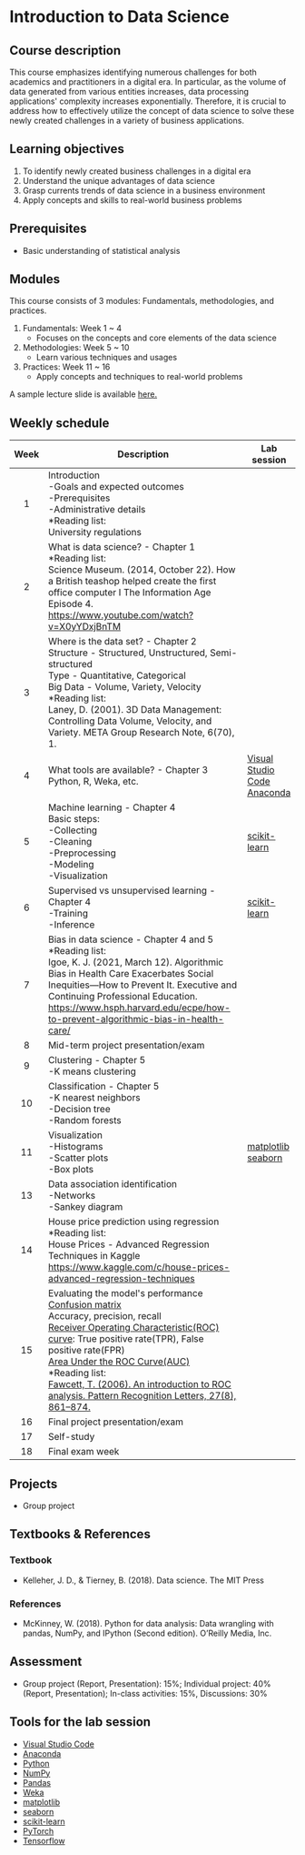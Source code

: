 # Introduction to Data Science

## Course description

This course emphasizes identifying numerous challenges for both academics and practitioners in a digital era. In particular, as the volume of data generated from various entities increases, data processing applications' complexity increases exponentially. Therefore, it is crucial to address how to effectively utilize the concept of data science to solve these newly created challenges in a variety of business applications.

## Learning objectives

1.	To identify newly created business challenges in a digital era
2.	Understand the unique advantages of data science
3.	Grasp currents trends of data science in a business environment
4. Apply concepts and skills to real-world business problems

## Prerequisites

- Basic understanding of statistical analysis

## Modules

This course consists of 3 modules: Fundamentals, methodologies, and practices.

1. Fundamentals: Week 1 ~ 4
   - Focuses on the concepts and core elements of the data science
2. Methodologies: Week 5 ~ 10
   - Learn various techniques and usages
3. Practices: Week 11 ~ 16
   - Apply concepts and techniques to real-world problems

A sample lecture slide is available [here.](https://docs.google.com/presentation/d/1HIu-RP-WA5_UfLtg7G-cbVG7jDUwByQw-qaZOpqJv_0/edit?usp=sharing)

## Weekly schedule

| Week | Description | Lab session |
|:---:| ---| --- |
|1 | Introduction<br>-Goals and expected outcomes<br>-Prerequisites<br>-Administrative details<br>*Reading list:<br>University regulations|
|2| What is data science? - Chapter 1<br>*Reading list:<br>Science Museum. (2014, October 22). How a British teashop helped create the first office computer I The Information Age Episode 4. https://www.youtube.com/watch?v=X0yYDxjBnTM|
|3| Where is the data set? - Chapter 2<br>Structure - Structured, Unstructured, Semi-structured<br>Type - Quantitative, Categorical<br>Big Data - Volume, Variety, Velocity<br>*Reading list:<br>Laney, D. (2001). 3D Data Management: Controlling Data Volume, Velocity, and Variety. META Group Research Note, 6(70), 1.|
|4 | What tools are available? - Chapter 3<br>Python, R, Weka, etc.| [Visual Studio Code](https://code.visualstudio.com/)<br>[Anaconda](https://www.anaconda.com/) |
|5| Machine learning - Chapter 4<br>Basic steps:<br>-Collecting<br>-Cleaning<br>-Preprocessing<br>-Modeling<br>-Visualization | [scikit-learn](https://scikit-learn.org/stable/) |
|6| Supervised vs unsupervised learning - Chapter 4<br>-Training<br>-Inference| [scikit-learn](https://scikit-learn.org/stable/) |
|7| Bias in data science - Chapter 4 and 5<br>*Reading list:<br>Igoe, K. J. (2021, March 12). Algorithmic Bias in Health Care Exacerbates Social Inequities—How to Prevent It. Executive and Continuing Professional Education. https://www.hsph.harvard.edu/ecpe/how-to-prevent-algorithmic-bias-in-health-care/|
|8| Mid-term project presentation/exam| 
|9| Clustering - Chapter 5<br>-K means clustering|
|10| Classification - Chapter 5<br>-K nearest neighbors<br>-Decision tree<br>-Random forests|
|11| Visualization<br>-Histograms<br>-Scatter plots<br>-Box plots| [matplotlib](https://matplotlib.org/)<br>[seaborn](https://seaborn.pydata.org/) |
|13| Data association identification<br>-Networks<br>-Sankey diagram| 
|14| House price prediction using regression<br>*Reading list:<br>House Prices - Advanced Regression Techniques in Kaggle https://www.kaggle.com/c/house-prices-advanced-regression-techniques|
|15| Evaluating the model's performance<br>[Confusion matrix](https://github.com/briankimstudio/ML_Tutorial/blob/main/Evaluation.md#1-confusion-matrix)<br>Accuracy, precision, recall<br>[Receiver Operating Characteristic(ROC) curve](https://github.com/briankimstudio/ML_Tutorial/blob/main/Evaluation.md#2-receiver-operating-charasteristicroc-curve): True positive rate(TPR), False positive rate(FPR)<br>[Area Under the ROC Curve(AUC)](https://github.com/briankimstudio/ML_Tutorial/blob/main/Evaluation.md#3-area-under-the-roc-curveauc)<br>*Reading list:<br>[Fawcett, T. (2006). An introduction to ROC analysis. Pattern Recognition Letters, 27(8), 861–874.](https://doi.org/10.1016/j.patrec.2005.10.010)| 
|16| Final project presentation/exam|
|17| Self-study|
|18| Final exam week|

## Projects

- Group project

## Textbooks & References
### Textbook
- Kelleher, J. D., & Tierney, B. (2018). Data science. The MIT Press
### References
- McKinney, W. (2018). Python for data analysis: Data wrangling with pandas, NumPy, and IPython (Second edition). O’Reilly Media, Inc.

## Assessment

- Group project (Report, Presentation): 15%; Individual project: 40% (Report, Presentation); In-class activities: 15%, Discussions: 30%

## Tools for the lab session

- [Visual Studio Code](https://code.visualstudio.com/)
- [Anaconda](https://www.anaconda.com/)
- [Python](https://www.python.org/)
- [NumPy](https://numpy.org/)
- [Pandas](https://pandas.pydata.org/)
- [Weka](https://www.cs.waikato.ac.nz/ml/weka/)
- [matplotlib](https://matplotlib.org/)
- [seaborn](https://seaborn.pydata.org/)
- [scikit-learn](https://scikit-learn.org/stable/)
- [PyTorch](https://pytorch.org/)
- [Tensorflow](https://www.tensorflow.org/)
